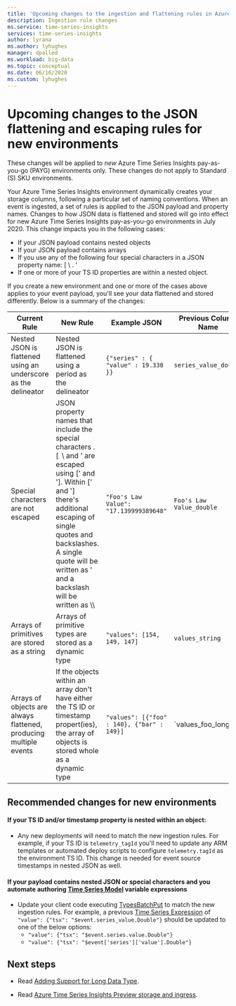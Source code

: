 ```yaml
---
title: 'Upcoming changes to the ingestion and flattening rules in Azure Time Series Insights | Microsoft Docs'
description: Ingestion rule changes
ms.service: time-series-insights
services: time-series-insights
author: lyrana
ms.author: lyhughes
manager: dpalled
ms.workload: big-data
ms.topic: conceptual
ms.date: 06/16/2020
ms.custom: lyhughes
---
```


# Upcoming changes to the JSON flattening and escaping rules for new environments

These changes will be applied to *new* Azure Time Series Insights pay-as-you-go (PAYG) environments only. These changes do not apply to Standard (S) SKU environments.

Your Azure Time Series Insights environment dynamically creates your storage columns, following a particular set of naming conventions. When an event is ingested, a set of rules is applied to the JSON payload and property names. Changes to how JSON data is flattened and stored will go into effect for new Azure Time Series Insights pay-as-you-go environments in July 2020. This change impacts you in the following cases:

* If your JSON payload contains nested objects
*  If your JSON payload contains arrays
*  If you use any of the following four special characters in a JSON property name: [ \ . '
*  If one or more of your TS ID properties are within a nested object.

If you create a new environment and one or more of the cases above applies to your event payload, you'll see your data flattened and stored differently. Below is a summary of the changes:

| Current Rule | New Rule | Example JSON | Previous Column Name | New Column Name
|---|---| ---| ---|  ---|
| Nested JSON is flattened using an underscore as the delineator |Nested JSON is flattened using a period as the delineator  | ``{"series" : { "value" : 19.338 }}`` | `series_value_double` |`series.value_double` |
| Special characters are not escaped | JSON property names that include the special characters . [  \ and ' are escaped using [' and ']. Within [' and '] there's additional escaping of single quotes and backslashes. A single quote will be written as \' and a backslash will be written as \\\  | ```"Foo's Law Value": "17.139999389648"``` | `Foo's Law Value_double` | `['Foo\'s Law Value']_double` | 
| Arrays of primitives are stored as a string | Arrays of primitive types are stored as a dynamic type  | `"values": [154, 149, 147]` | `values_string`  | `values_dynamic` |
Arrays of objects are always flattened, producing multiple events | If the objects within an array don't have either the TS ID or timestamp propert(ies), the array of objects is stored whole as a dynamic type | `"values": [{"foo" : 140}, {"bar" : 149}]` | `values_foo_long | values_bar_long` | `values_dynamic` |

## Recommended changes for new environments

#### If your TS ID and/or timestamp property is nested within an object:

*  Any new deployments will need to match the new ingestion rules. For example, if your TS ID is `telemetry_tagId` you'll need to update any ARM templates or automated deploy scripts to configure `telemetry.tagId` as the environment TS ID. This change is needed for event source timestamps in nested JSON as well.

 #### If your payload contains nested JSON or special characters and you automate authoring [Time Series Model](.\time-series-insights-update-tsm.md) variable expressions

*  Update your client code executing [TypesBatchPut](https://docs.microsoft.com/rest/api/time-series-insights/dataaccess(preview)/timeseriestypes/executebatch#typesbatchput) to match the new ingestion rules. For example, a previous [Time Series Expression](https://docs.microsoft.com/rest/api/time-series-insights/preview#time-series-expression-and-syntax) of `"value": {"tsx": "$event.series_value.Double"}` should be updated to one of the below options:
    * `"value": {"tsx": "$event.series.value.Double"}`
    * `"value": {"tsx": "$event['series']['value'].Double"}`



## Next steps

- Read [Adding Support for Long Data Type](./time-series-insights-long-data-type.md).

- Read [Azure Time Series Insights Preview storage and ingress](./time-series-insights-update-storage-ingress.md).

